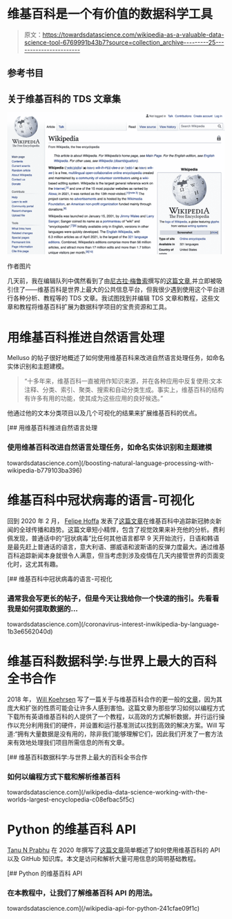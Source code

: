 # 维基百科是一个有价值的数据科学工具

> 原文：<https://towardsdatascience.com/wikipedia-as-a-valuable-data-science-tool-6769991b43b7?source=collection_archive---------25----------------------->

## 参考书目

## 关于维基百科的 TDS 文章集

![](img/9974f19ac6e8f7abfb32b8887b5a6a91.png)

作者图片

几天前，我在编辑队列中偶然看到了由[尼古拉·梅鲁索](https://medium.com/u/c332152df1b3?source=post_page-----6769991b43b7--------------------------------)撰写的[这篇文章](/boosting-natural-language-processing-with-wikipedia-b779103ba396),并立即被吸引住了——维基百科是世界上最大的公共信息平台，但我很少遇到使用这个平台进行各种分析、教程等的 TDS 文章。我试图找到并编辑 TDS 文章和教程，这些文章和教程将维基百科扩展为数据科学项目的宝贵资源和工具。

# 用维基百科推进自然语言处理

Melluso 的帖子很好地概述了如何使用维基百科来改进自然语言处理任务，如命名实体识别和主题建模。

> “十多年来，维基百科一直被用作知识来源，并在各种应用中反复使用:文本注释、分类、索引、聚类、搜索和自动分类生成。事实上，维基百科的结构有许多有用的功能，使其成为这些应用的良好候选。”

他通过他的文本分类项目以及几个可视化的结果来扩展维基百科的优点。

[](/boosting-natural-language-processing-with-wikipedia-b779103ba396) [## 用维基百科推进自然语言处理

### 使用维基百科改进自然语言处理任务，如命名实体识别和主题建模

towardsdatascience.com](/boosting-natural-language-processing-with-wikipedia-b779103ba396) 

# 维基百科中冠状病毒的语言-可视化

回到 2020 年 2 月， [Felipe Hoffa](https://medium.com/u/279fe54c149a?source=post_page-----6769991b43b7--------------------------------) 发表了[这篇文章](/coronavirus-interest-inwikipedia-by-language-1b3e6562040d)在维基百科中追踪新冠肺炎新闻的全球传播和趋势。这篇文章短小精悍，包含了视觉效果来补充他的分析。费利佩发现，普通话中的“冠状病毒”比任何其他语言都早 9 天开始流行，日语和韩语是最先赶上普通话的语言，意大利语、挪威语和波斯语的反弹力度最大。通过维基百科追踪新闻本身就很令人满意，但当考虑到涉及疫情在几天内接管世界的页面变化时，这尤其有趣。

[](/coronavirus-interest-inwikipedia-by-language-1b3e6562040d) [## 维基百科中冠状病毒的语言-可视化

### 通常我会写更长的帖子，但是今天让我给你一个快速的指引。先看看我是如何提取数据的…

towardsdatascience.com](/coronavirus-interest-inwikipedia-by-language-1b3e6562040d) 

# 维基百科数据科学:与世界上最大的百科全书合作

2018 年， [Will Koehrsen](https://medium.com/u/e2f299e30cb9?source=post_page-----6769991b43b7--------------------------------) 写了一篇关于与维基百科合作的更一般的[文章](/wikipedia-data-science-working-with-the-worlds-largest-encyclopedia-c08efbac5f5c)，因为其庞大和扩张的性质可能会让许多人感到害怕。这篇文章为那些学习如何以编程方式下载所有英语维基百科的人提供了一个教程，以高效的方式解析数据，并行运行操作以充分利用我们的硬件，并设置和运行基准测试以找到高效的解决方案。Will 写道:“拥有大量数据是没有用的，除非我们能够理解它们，因此我们开发了一套方法来有效地处理我们项目所需信息的所有文章。

[](/wikipedia-data-science-working-with-the-worlds-largest-encyclopedia-c08efbac5f5c) [## 维基百科数据科学:与世界上最大的百科全书合作

### 如何以编程方式下载和解析维基百科

towardsdatascience.com](/wikipedia-data-science-working-with-the-worlds-largest-encyclopedia-c08efbac5f5c) 

# Python 的维基百科 API

[Tanu N Prabhu](https://medium.com/u/7edbfdf1201d?source=post_page-----6769991b43b7--------------------------------) 在 2020 年撰写了[这篇文章](/wikipedia-api-for-python-241cfae09f1c)简单概述了如何使用维基百科的 API 以及 GitHub 知识库。本文是访问和解析大量可用信息的简明基础教程。

[](/wikipedia-api-for-python-241cfae09f1c) [## Python 的维基百科 API

### 在本教程中，让我们了解维基百科 API 的用法。

towardsdatascience.com](/wikipedia-api-for-python-241cfae09f1c)